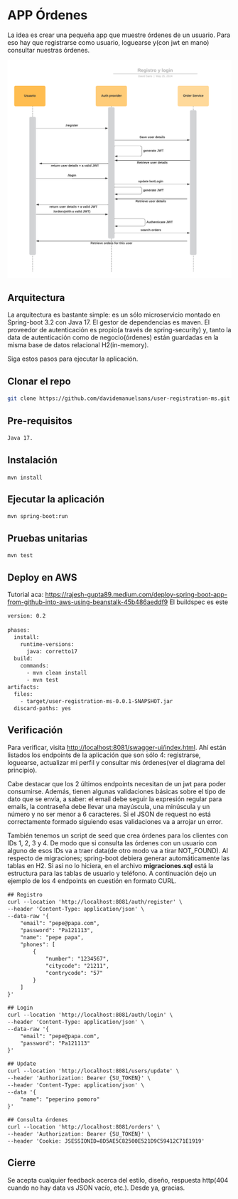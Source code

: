 
# APP Órdenes

La idea es crear una pequeña app que muestre órdenes de un usuario. Para eso hay que registrarse como usuario, loguearse y(con jwt en mano) consultar nuestras órdenes.

![Flow](https://github.com/davidemanuelsans/user-registration-ms/blob/master/order-service-auth.png)

## Arquitectura

La arquitectura es bastante simple: es un sólo microservicio montado en Spring-boot 3.2 con Java 17. El gestor de dependencias es maven. El proveedor de autenticación es propio(a través de spring-security) y, tanto la data de autenticación como de negocio(órdenes) están guardadas en la misma base de datos relacional H2(in-memory).

Siga estos pasos para ejecutar la aplicación.

## Clonar el repo

```bash
git clone https://github.com/davidemanuelsans/user-registration-ms.git
```

## Pre-requisitos

```bash
Java 17.
```

## Instalación

```
mvn install
```

## Ejecutar la aplicación

```
mvn spring-boot:run
```

## Pruebas unitarias

```
mvn test
```

## Deploy en AWS

Tutorial aca: https://rajesh-gupta89.medium.com/deploy-spring-boot-app-from-github-into-aws-using-beanstalk-45b486aeddf9
El buildspec es este
```
version: 0.2
 
phases:
  install:
    runtime-versions:
      java: corretto17
  build:
    commands:
      - mvn clean install 
      - mvn test
artifacts:
  files:
    - target/user-registration-ms-0.0.1-SNAPSHOT.jar
  discard-paths: yes
```

## Verificación

Para verificar, visita [http://localhost:8081/swagger-ui/index.html](http://localhost:8081/swagger-ui/index.html). Ahí están listados los endpoints de la aplicación que son sólo 4: registrarse, loguearse, actualizar mi perfil y consultar mis órdenes(ver el diagrama del principio). 

Cabe destacar que los 2 últimos endpoints necesitan de un jwt para poder consumirse. Además, tienen algunas validaciones básicas sobre el tipo de dato que se envía, a saber: el email debe seguir la expresión regular para emails, la contraseña debe llevar una mayúscula, una minúscula y un número y no ser menor a 6 caracteres. Si el JSON de request no está correctamente formado siguiendo esas validaciones va a arrojar un error.

También tenemos un script de seed que crea órdenes para los clientes con IDs 1, 2, 3 y 4. De modo que si consulta las órdenes con un usuario con alguno de esos IDs va a traer data(de otro modo va a tirar NOT_FOUND). Al respecto de migraciones; spring-boot debiera generar automáticamente las tablas en H2. Si asi no lo hiciera, en el archivo **migraciones.sql** está la estructura para las tablas de usuario y teléfono.
A continuación dejo un ejemplo de los 4 endpoints en cuestión en formato CURL.

```
## Registro
curl --location 'http://localhost:8081/auth/register' \
--header 'Content-Type: application/json' \
--data-raw '{
    "email": "pepe@papa.com",
    "password": "Pa121113",
    "name": "pepe papa",
    "phones": [
        {
            "number": "1234567",
            "citycode": "21211",
            "contrycode": "57"
        }
    ]
}'
```
```
## Login
curl --location 'http://localhost:8081/auth/login' \
--header 'Content-Type: application/json' \
--data-raw '{
    "email": "pepe@papa.com",
    "password": "Pa121113" 
}'
```
```
## Update
curl --location 'http://localhost:8081/users/update' \
--header 'Authorization: Bearer {SU_TOKEN}' \
--header 'Content-Type: application/json' \
--data '{
    "name": "peperino pomoro"
}'
```
```
## Consulta órdenes
curl --location 'http://localhost:8081/orders' \
--header 'Authorization: Bearer {SU_TOKEN}' \
--header 'Cookie: JSESSIONID=8D5AE5C82500E521D9C59412C71E1919'
```

## Cierre
Se acepta cualquier feedback acerca del estilo, diseño, respuesta http(404 cuando no hay data vs JSON vacío, etc.). Desde ya, gracias.
